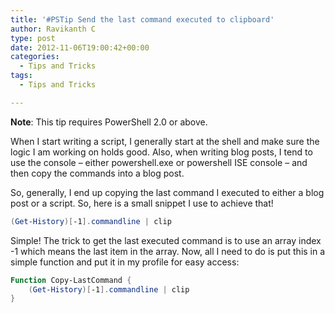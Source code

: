 ```yaml
---
title: '#PSTip Send the last command executed to clipboard'
author: Ravikanth C
type: post
date: 2012-11-06T19:00:42+00:00
categories:
  - Tips and Tricks
tags:
  - Tips and Tricks

---
```

**Note**: This tip requires PowerShell 2.0 or above.

When I start writing a script, I generally start at the shell and make sure the logic I am working on holds good. Also, when writing blog posts, I tend to use the console &#8211; either powershell.exe or powershell ISE console &#8211; and then copy the commands into a blog post.

So, generally, I end up copying the last command I executed to either a blog post or a script. So, here is a small snippet I use to achieve that!

```powershell
(Get-History)[-1].commandline | clip
```


Simple! The trick to get the last executed command is to use an array index -1 which means the last item in the array. Now, all I need to do is put this in a simple function and put it in my profile for easy access:

```powershell
Function Copy-LastCommand {
	(Get-History)[-1].commandline | clip
}
```




<div>
</div>